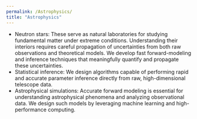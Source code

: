 ```yaml
---
permalink: /Astrophysics/
title: "Astrophysics"
---
```

- Neutron stars: These serve as natural laboratories for studying fundamental matter under extreme conditions. Understanding their interiors requires careful propagation of uncertainties from both raw observations and theoretical models. We develop fast forward-modeling and inference techniques that meaningfully quantify and propagate these uncertainties.
- Statistical inference: We design algorithms capable of performing rapid and accurate parameter inference directly from raw, high-dimensional telescope data.
- Astrophysical simulations: Accurate forward modeling is essential for understanding astrophysical phenomena and analyzing observational data. We design such models by leveraging machine learning and high-performance computing.

